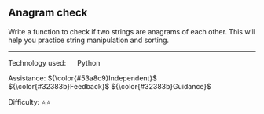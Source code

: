 ## Anagram check
Write a function to check if two strings are anagrams of each other. This will help you practice string manipulation and sorting.

<hr>

Technology used: <img src="https://github.com/user-attachments/assets/7d285894-8452-4382-9eb4-59ed43c78129" height="15" width="15" valign="center"> Python

Assistance: ${\color{#53a8c9}Independent}$ ${\color{#32383b}Feedback}$ ${\color{#32383b}Guidance}$

Difficulty: ⭐⭐
